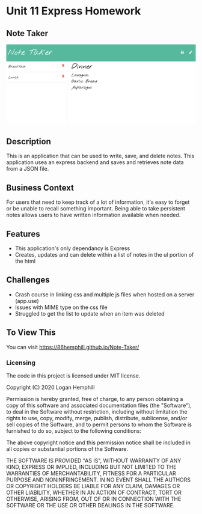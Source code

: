# Unit 11 Express Homework

## Note Taker

<img alt="Note_Taker_Screenshot" src="public/Screenshot.png">

## Description
This is an application that can be used to write, save, and delete notes. This application usea an express backend and saves and retrieves note data from a JSON file.

## Business Context
For users that need to keep track of a lot of information, it's easy to forget or be unable to recall something important. Being able to take persistent notes allows users to have written information available when needed.

## Features
* This application's only dependancy is Express
* Creates, updates and can delete within a list of notes in the ul portion of the html

## Challenges
* Crash course in linking css and multiple js files when hosted on a server (app.use)
* Issues with MIME type on the css file
* Struggled to get the list to update when an item was deleted

## To View This
You can visit https://86hemphill.github.io/Note-Taker/

### Licensing
The code in this project is licensed under MIT license.


Copyright (C) 2020 Logan Hemphill

Permission is hereby granted, free of charge, to any person obtaining a copy of
this software and associated documentation files (the "Software"), to deal in
the Software without restriction, including without limitation the rights to
use, copy, modify, merge, publish, distribute, sublicense, and/or sell copies
of the Software, and to permit persons to whom the Software is furnished to do
so, subject to the following conditions:

The above copyright notice and this permission notice shall be included in all
copies or substantial portions of the Software.

THE SOFTWARE IS PROVIDED "AS IS", WITHOUT WARRANTY OF ANY KIND, EXPRESS OR
IMPLIED, INCLUDING BUT NOT LIMITED TO THE WARRANTIES OF MERCHANTABILITY,
FITNESS FOR A PARTICULAR PURPOSE AND NONINFRINGEMENT. IN NO EVENT SHALL THE
AUTHORS OR COPYRIGHT HOLDERS BE LIABLE FOR ANY CLAIM, DAMAGES OR OTHER
LIABILITY, WHETHER IN AN ACTION OF CONTRACT, TORT OR OTHERWISE, ARISING FROM,
OUT OF OR IN CONNECTION WITH THE SOFTWARE OR THE USE OR OTHER DEALINGS IN THE
SOFTWARE.